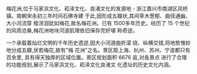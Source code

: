 梅花洲,位于马家浜文化、崧泽文化、良渚文化的发源地 - 浙江嘉兴市南湖区凤桥镇。南朝宋永初三年时间石佛寺建 于此,因形成五瓣状,其间草木葱郁、曲径通幽、大小河流穿 梭涝洄犹如梅花,故名梅花洲。已有 1500多年历史。经历了 15 个世纪的风雨沧桑,梅花洲地块河道肌理依旧保存完好堪 称奇迹。

一个承载着灿烂文明的千年历史遗迹,因大小河道曲折濛 绕、纵横交错,将地势惟妙地分成五瓣,状若梅花,故有"梅 花洲"之名。景区距上海、杭州、苏州、宁波都只有百余里, 具有得天独厚的区域位置。景区规划面积 6676 亩,对各景点 进行了合理的功能规划,展示了马家浜文化、崧泽文化良渚文 化遗址的历史文化内涵。